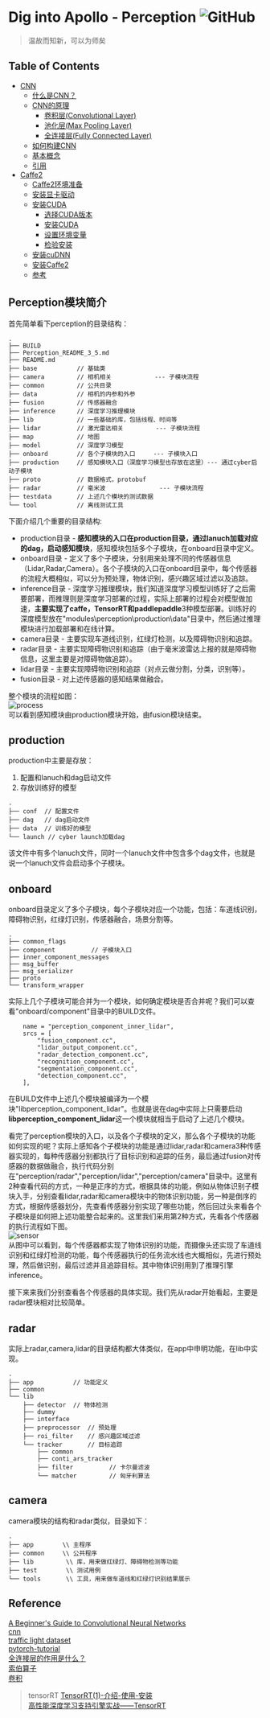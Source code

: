 # Dig into Apollo - Perception ![GitHub](https://img.shields.io/github/license/daohu527/Dig-into-Apollo.svg?style=popout)

> 温故而知新，可以为师矣


## Table of Contents
- [CNN](cnn)
    - [什么是CNN？](cnn#what_is_cnn)
    - [CNN的原理](cnn#cnn_principle)
        - [卷积层(Convolutional Layer)](cnn#convolutional)
        - [池化层(Max Pooling Layer)](cnn#max_pool)
        - [全连接层(Fully Connected Layer)](cnn#fully_connect)
    - [如何构建CNN](cnn#how_to)
    - [基本概念](cnn#base_concept)
    - [引用](cnn#reference)
- [Caffe2](caffe2)
    - [Caffe2环境准备](caffe2#env)
    - [安装显卡驱动](caffe2#drivers)
    - [安装CUDA](caffe2#cuda)
        - [选择CUDA版本](caffe2#cuda_version)
        - [安装CUDA](caffe2#cuda_install)
        - [设置环境变量](caffe2#cuda_env)
        - [检验安装](caffe2#cuda_check)
    - [安装cuDNN](caffe2#cudnn)
    - [安装Caffe2](caffe2#caffe2)
    - [参考](caffe2#reference)

<a name="introduction" />

## Perception模块简介

首先简单看下perception的目录结构：  
```
.
├── BUILD
├── Perception_README_3_5.md
├── README.md
├── base           // 基础类
├── camera         // 相机相关            --- 子模块流程
├── common         // 公共目录
├── data           // 相机的内参和外参
├── fusion         // 传感器融合
├── inference      // 深度学习推理模块
├── lib            // 一些基础的库，包括线程、时间等
├── lidar          // 激光雷达相关         --- 子模块流程
├── map            // 地图
├── model          // 深度学习模型
├── onboard        // 各个子模块的入口     --- 子模块入口
├── production     // 感知模块入口（深度学习模型也存放在这里）--- 通过cyber启动子模块
├── proto          // 数据格式，protobuf
├── radar          // 毫米波               --- 子模块流程
├── testdata       // 上述几个模块的测试数据
└── tool           // 离线测试工具
```
下面介绍几个重要的目录结构: 
* production目录 - **感知模块的入口在production目录，通过lanuch加载对应的dag，启动感知模块**，感知模块包括多个子模块，在onboard目录中定义。  
* onboard目录 - 定义了多个子模块，分别用来处理不同的传感器信息（Lidar,Radar,Camera）。各个子模块的入口在onboard目录中，每个传感器的流程大概相似，可以分为预处理，物体识别，感兴趣区域过滤以及追踪。
* inference目录 - 深度学习推理模块，我们知道深度学习模型训练好了之后需要部署，而推理则是深度学习部署的过程，实际上部署的过程会对模型做加速，**主要实现了caffe，TensorRT和paddlepaddle**3种模型部署。训练好的深度模型放在"modules\perception\production\data"目录中，然后通过推理模块进行加载部署和在线计算。  
* camera目录 - 主要实现车道线识别，红绿灯检测，以及障碍物识别和追踪。  
* radar目录 - 主要实现障碍物识别和追踪（由于毫米波雷达上报的就是障碍物信息，这里主要是对障碍物做追踪）。  
* lidar目录 - 主要实现障碍物识别和追踪（对点云做分割，分类，识别等）。  
* fusion目录 - 对上述传感器的感知结果做融合。  

整个模块的流程如图：  
![process](img/perception_process.jpg)  
可以看到感知模块由production模块开始，由fusion模块结束。  


## production
production中主要是存放：  
1. 配置和lanuch和dag启动文件  
2. 存放训练好的模型  
```
.
├── conf  // 配置文件
├── dag   // dag启动文件
├── data  // 训练好的模型
└── launch // cyber launch加载dag
```
该文件中有多个lanuch文件，同时一个lanuch文件中包含多个dag文件，也就是说一个lanuch文件会启动多个子模块。


## onboard
onboard目录定义了多个子模块，每个子模块对应一个功能，包括：车道线识别，障碍物识别，红绿灯识别，传感器融合，场景分割等。  
```
.
├── common_flags
├── component          // 子模块入口
├── inner_component_messages
├── msg_buffer
├── msg_serializer
├── proto
└── transform_wrapper
```

实际上几个子模块可能合并为一个模块，如何确定模块是否合并呢？我们可以查看"onboard/component"目录中的BUILD文件。
```
    name = "perception_component_inner_lidar",
    srcs = [
        "fusion_component.cc",
        "lidar_output_component.cc",
        "radar_detection_component.cc",
        "recognition_component.cc",
        "segmentation_component.cc",
        "detection_component.cc",
    ],
```
在BUILD文件中上述几个模块被编译为一个模块"libperception_component_lidar"。也就是说在dag中实际上只需要启动**libperception_component_lidar**这一个模块就相当于启动了上述几个模块。  


看完了perception模块的入口，以及各个子模块的定义，那么各个子模块的功能如何实现的呢？实际上感知各个子模块的功能是通过lidar,radar和camera3种传感器实现的，每种传感器分别都执行了目标识别和追踪的任务，最后通过fusion对传感器的数据做融合，执行代码分别在"perception/radar","perception/lidar","perception/camera"目录中。这里有2种查看代码的方式，一种是正序的方式，根据具体的功能，例如从物体识别子模块入手，分别查看lidar,radar和camera模块中的物体识别功能，另一种是倒序的方式，根据传感器划分，先查看传感器分别实现了哪些功能，然后回过头来看各个子模块是如何把上述功能整合起来的。这里我们采用第2种方式，先看各个传感器的执行流程如下图。  
![sensor](img/sensor.jpg)  
从图中可以看到，每个传感器都实现了物体识别的功能，而摄像头还实现了车道线识别和红绿灯检测的功能，每个传感器执行的任务流水线也大概相似，先进行预处理，然后做识别，最后过滤并且追踪目标。其中物体识别用到了推理引擎inference。  

接下来来我们分别查看各个传感器的具体实现。我们先从radar开始看起，主要是radar模块相对比较简单。  
## radar
实际上radar,camera,lidar的目录结构都大体类似，在app中申明功能，在lib中实现。  
```
.
├── app           // 功能定义
├── common
└── lib
    ├── detector  // 物体检测
    ├── dummy
    ├── interface
    ├── preprocessor  // 预处理
    ├── roi_filter    // 感兴趣区域过滤
    └── tracker       // 目标追踪
        ├── common      
        ├── conti_ars_tracker
        ├── filter          // 卡尔曼滤波
        └── matcher         // 匈牙利算法
```



## camera
camera模块的结构和radar类似，目录如下：  
```
.
├── app        \\ 主程序
├── common     \\ 公共程序
├── lib         \\ 库，用来做红绿灯、障碍物检测等功能
├── test        \\ 测试用例
└── tools       \\ 工具，用来做车道线和红绿灯识别结果展示
```




## Reference
[A Beginner's Guide to Convolutional Neural Networks](https://skymind.ai/wiki/convolutional-network)  
[cnn](https://cs231n.github.io/convolutional-networks/)  
[traffic light dataset](https://hci.iwr.uni-heidelberg.de/node/6132/download/3d66608cfb112934ef40175e9a20c81f)  
[pytorch-tutorial](https://github.com/yunjey/pytorch-tutorial)  
[全连接层的作用是什么？](https://www.zhihu.com/question/41037974)  
[索伯算子](https://zh.wikipedia.org/wiki/%E7%B4%A2%E8%B2%9D%E7%88%BE%E7%AE%97%E5%AD%90)  
[卷积](https://zh.wikipedia.org/wiki/%E5%8D%B7%E7%A7%AF)  

> tensorRT
[TensorRT(1)-介绍-使用-安装](https://arleyzhang.github.io/articles/7f4b25ce/)  
[高性能深度学习支持引擎实战——TensorRT](https://zhuanlan.zhihu.com/p/35657027)  

